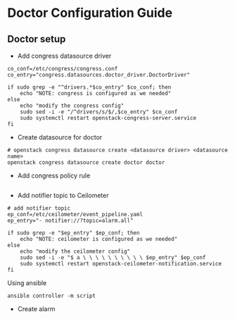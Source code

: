 # Doctor Configuration Guide

## Doctor setup 

- Add congress datasource driver

```shell
co_conf=/etc/congress/congress.conf
co_entry="congress.datasources.doctor_driver.DoctorDriver"

if sudo grep -e "^drivers.*$co_entry" $co_conf; then
    echo "NOTE: congress is configured as we needed"
else
    echo "modify the congress config"
    sudo sed -i -e "/^drivers/s/$/,$co_entry" $co_conf
    sudo systemctl restart openstack-congress-server.service
fi

```
- Create datasource for doctor 

```shell
# openstack congress datasource create <datasource driver> <datasource name>
openstack congress datasource create doctor doctor
```
- Add congress policy rule

```shell
```
- Add notifier topic to Ceilometer
```shell
# add notifier topic 
ep_conf=/etc/ceilometer/event_pipeline.yaml
ep_entry="- notifier://?topic=alarm.all"

if sudo grep -e "$ep_entry" $ep_conf; then
    echo "NOTE: ceilometer is configured as we needed"
else
    echo "modify the ceilometer config"
    sudo sed -i -e "$ a \ \ \ \ \ \ \ \ \ \ $ep_entry" $ep_conf
    sudo systemctl restart openstack-ceilometer-notification.service
fi
```
Using ansible
```shell
ansible controller -m script 
```
- Create alarm
```shell

```